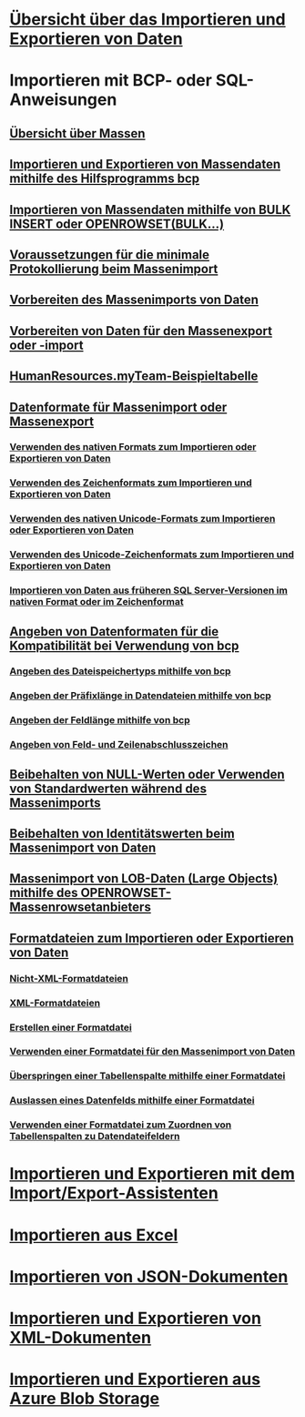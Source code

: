 # [Übersicht über das Importieren und Exportieren von Daten](overview-import-export.md)
# Importieren mit BCP- oder SQL-Anweisungen
## [Übersicht über Massen](bulk-import-and-export-of-data-sql-server.md)  
## [Importieren und Exportieren von Massendaten mithilfe des Hilfsprogramms bcp](import-and-export-bulk-data-by-using-the-bcp-utility-sql-server.md)  
## [Importieren von Massendaten mithilfe von BULK INSERT oder OPENROWSET(BULK...)](import-bulk-data-by-using-bulk-insert-or-openrowset-bulk-sql-server.md)  
## [Voraussetzungen für die minimale Protokollierung beim Massenimport](prerequisites-for-minimal-logging-in-bulk-import.md)  
## [Vorbereiten des Massenimports von Daten](prepare-to-bulk-import-data-sql-server.md)  
## [Vorbereiten von Daten für den Massenexport oder -import](prepare-data-for-bulk-export-or-import-sql-server.md)  
## [HumanResources.myTeam-Beispieltabelle](humanresources-myteam-sample-table-sql-server.md)  
## [Datenformate für Massenimport oder Massenexport](data-formats-for-bulk-import-or-bulk-export-sql-server.md)  
### [Verwenden des nativen Formats zum Importieren oder Exportieren von Daten](use-native-format-to-import-or-export-data-sql-server.md)  
### [Verwenden des Zeichenformats zum Importieren und Exportieren von Daten](use-character-format-to-import-or-export-data-sql-server.md)  
### [Verwenden des nativen Unicode-Formats zum Importieren oder Exportieren von Daten](use-unicode-native-format-to-import-or-export-data-sql-server.md)  
### [Verwenden des Unicode-Zeichenformats zum Importieren und Exportieren von Daten](use-unicode-character-format-to-import-or-export-data-sql-server.md)  
### [Importieren von Daten aus früheren SQL Server-Versionen im nativen Format oder im Zeichenformat](import-native-and-character-format-data-from-earlier-versions-of-sql-server.md)  
## [Angeben von Datenformaten für die Kompatibilität bei Verwendung von bcp](specify-data-formats-for-compatibility-when-using-bcp-sql-server.md)  
### [Angeben des Dateispeichertyps mithilfe von bcp](specify-file-storage-type-by-using-bcp-sql-server.md)  
### [Angeben der Präfixlänge in Datendateien mithilfe von bcp](specify-prefix-length-in-data-files-by-using-bcp-sql-server.md)  
### [Angeben der Feldlänge mithilfe von bcp](specify-field-length-by-using-bcp-sql-server.md)  
### [Angeben von Feld- und Zeilenabschlusszeichen](specify-field-and-row-terminators-sql-server.md)  
## [Beibehalten von NULL-Werten oder Verwenden von Standardwerten während des Massenimports](keep-nulls-or-use-default-values-during-bulk-import-sql-server.md)  
## [Beibehalten von Identitätswerten beim Massenimport von Daten](keep-identity-values-when-bulk-importing-data-sql-server.md)  
## [Massenimport von LOB-Daten (Large Objects) mithilfe des OPENROWSET-Massenrowsetanbieters](bulk-import-large-object-data-with-openrowset-bulk-rowset-provider.md)  
## [Formatdateien zum Importieren oder Exportieren von Daten](format-files-for-importing-or-exporting-data-sql-server.md)  
### [Nicht-XML-Formatdateien](non-xml-format-files-sql-server.md)  
### [XML-Formatdateien](xml-format-files-sql-server.md)  
### [Erstellen einer Formatdatei](create-a-format-file-sql-server.md)  
### [Verwenden einer Formatdatei für den Massenimport von Daten](use-a-format-file-to-bulk-import-data-sql-server.md)  
### [Überspringen einer Tabellenspalte mithilfe einer Formatdatei](use-a-format-file-to-skip-a-table-column-sql-server.md)  
### [Auslassen eines Datenfelds mithilfe einer Formatdatei](use-a-format-file-to-skip-a-data-field-sql-server.md)  
### [Verwenden einer Formatdatei zum Zuordnen von Tabellenspalten zu Datendateifeldern](use-a-format-file-to-map-table-columns-to-data-file-fields-sql-server.md)
# [Importieren und Exportieren mit dem Import/Export-Assistenten](../../integration-services/import-export-data/import-and-export-data-with-the-sql-server-import-and-export-wizard.md)
# [Importieren aus Excel](import-data-from-excel-to-sql.md) 
# [Importieren von JSON-Dokumenten](../json/import-json-documents-into-sql-server.md)
# [Importieren und Exportieren von XML-Dokumenten](examples-of-bulk-import-and-export-of-xml-documents-sql-server.md)  
# [Importieren und Exportieren aus Azure Blob Storage](examples-of-bulk-access-to-data-in-azure-blob-storage.md)  
